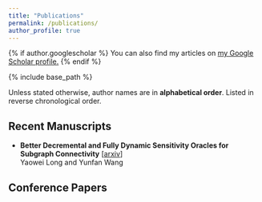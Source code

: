 ```yaml
---
title: "Publications"
permalink: /publications/
author_profile: true
---
```


{% if author.googlescholar %}
  You can also find my articles on <u><a href="{{author.googlescholar}}">my Google Scholar profile</a>.</u>
{% endif %}

{% include base_path %}


Unless stated otherwise, author names are in **alphabetical order**. Listed in reverse chronological order.

## Recent Manuscripts

- **Better Decremental and Fully Dynamic Sensitivity Oracles for Subgraph Connectivity** \[[arxiv](https://arxiv.org/abs/2402.09150)\] <br>
  Yaowei Long and Yunfan Wang

## Conference Papers

